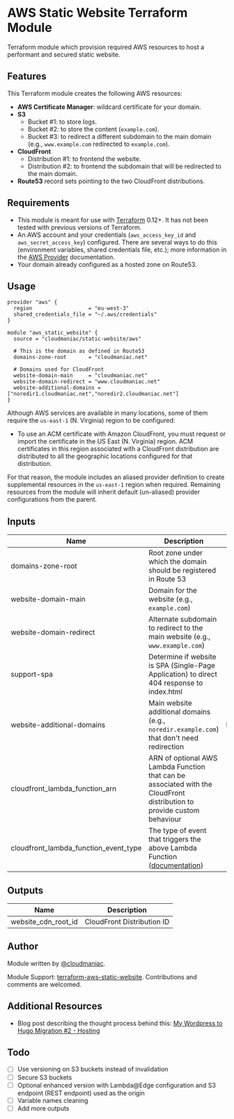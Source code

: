 # AWS Static Website Terraform Module

Terraform module which provision required AWS resources to host a performant and secured static website.

## Features

This Terraform module creates the following AWS resources:

* **AWS Certificate Manager**: wildcard certificate for your domain.
* **S3**
  * Bucket #1: to store logs.
  * Bucket #2: to store the content (`example.com`).
  * Bucket #3: to redirect a different subdomain to the main domain (e.g., `www.example.com` redirected to `example.com`).
* **CloudFront**
  * Distribution #1: to frontend the website.
  * Distribution #2: to frontend the subdomain that will be redirected to the main domain.
* **Route53** record sets pointing to the two CloudFront distributions.

## Requirements

* This module is meant for use with [Terraform](https://www.terraform.io/downloads.html) 0.12+. It has not been tested with previous versions of Terraform.
* An AWS account and your credentials (`aws_access_key_id` and `aws_secret_access_key`) configured. There are several ways to do this (environment variables, shared credentials file, etc.); more information in the [AWS Provider](https://www.terraform.io/docs/providers/aws/index.html) documentation.
* Your domain already configured as a hosted zone on Route53.

## Usage

```HCL
provider "aws" {
  region                  = "eu-west-3"
  shared_credentials_file = "~/.aws/credentials"
}

module "aws_static_website" {
  source = "cloudmaniac/static-website/aws"

  # This is the domain as defined in Route53
  domains-zone-root       = "cloudmaniac.net"

  # Domains used for CloudFront
  website-domain-main     = "cloudmaniac.net"
  website-domain-redirect = "www.cloudmaniac.net"
  website-additional-domains = ["noredir1.cloudmaniac.net","noredir2.cloudmaniac.net"]
}
```

Although AWS services are available in many locations, some of them require the `us-east-1` (N. Virginia) region to be configured:

* To use an ACM certificate with Amazon CloudFront, you must request or import the certificate in the US East (N. Virginia) region. ACM certificates in this region associated with a CloudFront distribution are distributed to all the geographic locations configured for that distribution.

For that reason, the module includes an aliased provider definition to create supplemental resources in the `us-east-1` region when required. Remaining resources from the module will inherit default (un-aliased) provider configurations from the parent.

## Inputs

| Name | Description | Type | Default | Required |
|------|-------------|:----:|:-------:|:--------:|
| domains-zone-root | Root zone under which the domain should be registered in Route 53 | string | - | yes |
| website-domain-main | Domain for the website (e.g., `example.com`) | string | - | yes |
| website-domain-redirect | Alternate subdomain to redirect to the main website (e.g., `www.example.com`) | string | - | yes |
| support-spa | Determine if website is SPA (Single-Page Application) to direct 404 response to index.html | bool | `false` | no |
| website-additional-domains | Main website additional domains (e.g., `noredir.example.com`) that don't need redirection | list(string) | [] | no |
| cloudfront_lambda_function_arn | ARN of optional AWS Lambda Function that can be associated with the CloudFront distribution to provide custom behaviour | string | - | no |
| cloudfront_lambda_function_event_type | The type of event that triggers the above Lambda Function ([documentation](https://registry.terraform.io/providers/hashicorp/aws/latest/docs/resources/cloudfront_distribution#lambda_function_association)) | string | `origin-request` | no |

## Outputs

| Name | Description |
|------|-------------|
| website_cdn_root_id | CloudFront Distribution ID |

## Author

Module written by [@cloudmaniac](https://github.com/cloudmaniac).

Module Support: [terraform-aws-static-website](https://github.com/cloudmaniac/terraform-aws-static-website). Contributions and comments are welcomed.

## Additional Resources

* Blog post describing the thought process behind this: [My Wordpress to Hugo Migration #2 - Hosting](https://cloudmaniac.net/wordpress-to-hugo-migration-2-hosting/)

## Todo

* [ ] Use versioning on S3 buckets instead of invalidation
* [ ] Secure S3 buckets
* [ ] Optional enhanced version with Lambda@Edge configuration and S3 endpoint (REST endpoint) used as the origin
* [ ] Variable names cleaning
* [ ] Add more outputs
